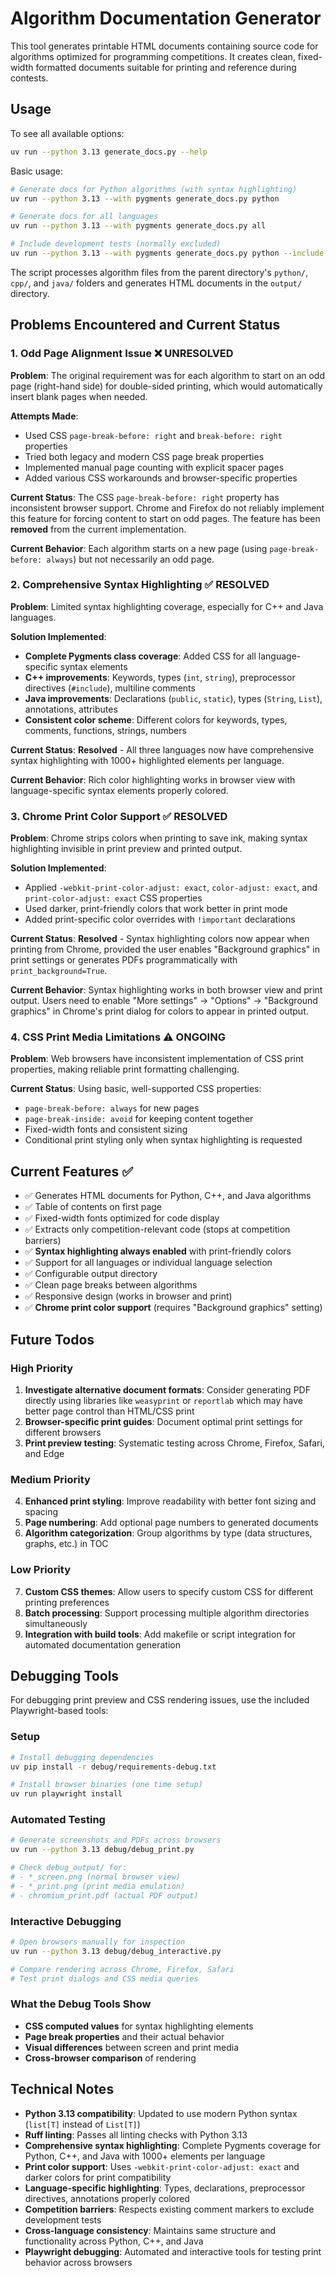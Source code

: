 # Algorithm Documentation Generator

This tool generates printable HTML documents containing source code for algorithms optimized for programming competitions. It creates clean, fixed-width formatted documents suitable for printing and reference during contests.

## Usage

To see all available options:

```bash
uv run --python 3.13 generate_docs.py --help
```

Basic usage:
```bash
# Generate docs for Python algorithms (with syntax highlighting)
uv run --python 3.13 --with pygments generate_docs.py python

# Generate docs for all languages
uv run --python 3.13 --with pygments generate_docs.py all

# Include development tests (normally excluded)
uv run --python 3.13 --with pygments generate_docs.py python --include-dev-tests
```

The script processes algorithm files from the parent directory's `python/`, `cpp/`, and `java/` folders and generates HTML documents in the `output/` directory.

## Problems Encountered and Current Status

### 1. Odd Page Alignment Issue ❌ UNRESOLVED

**Problem**: The original requirement was for each algorithm to start on an odd page (right-hand side) for double-sided printing, which would automatically insert blank pages when needed.

**Attempts Made**:
- Used CSS `page-break-before: right` and `break-before: right` properties
- Tried both legacy and modern CSS page break properties
- Implemented manual page counting with explicit spacer pages
- Added various CSS workarounds and browser-specific properties

**Current Status**: The CSS `page-break-before: right` property has inconsistent browser support. Chrome and Firefox do not reliably implement this feature for forcing content to start on odd pages. The feature has been **removed** from the current implementation.

**Current Behavior**: Each algorithm starts on a new page (using `page-break-before: always`) but not necessarily an odd page.

### 2. Comprehensive Syntax Highlighting ✅ RESOLVED

**Problem**: Limited syntax highlighting coverage, especially for C++ and Java languages.

**Solution Implemented**:
- **Complete Pygments class coverage**: Added CSS for all language-specific syntax elements
- **C++ improvements**: Keywords, types (`int`, `string`), preprocessor directives (`#include`), multiline comments
- **Java improvements**: Declarations (`public`, `static`), types (`String`, `List`), annotations, attributes
- **Consistent color scheme**: Different colors for keywords, types, comments, functions, strings, numbers

**Current Status**: **Resolved** - All three languages now have comprehensive syntax highlighting with 1000+ highlighted elements per language.

**Current Behavior**: Rich color highlighting works in browser view with language-specific syntax elements properly colored.

### 3. Chrome Print Color Support ✅ RESOLVED

**Problem**: Chrome strips colors when printing to save ink, making syntax highlighting invisible in print preview and printed output.

**Solution Implemented**:
- Applied `-webkit-print-color-adjust: exact`, `color-adjust: exact`, and `print-color-adjust: exact` CSS properties
- Used darker, print-friendly colors that work better in print mode
- Added print-specific color overrides with `!important` declarations

**Current Status**: **Resolved** - Syntax highlighting colors now appear when printing from Chrome, provided the user enables "Background graphics" in print settings or generates PDFs programmatically with `print_background=True`.

**Current Behavior**: Syntax highlighting works in both browser view and print output. Users need to enable "More settings" → "Options" → "Background graphics" in Chrome's print dialog for colors to appear in printed output.

### 4. CSS Print Media Limitations ⚠️ ONGOING

**Problem**: Web browsers have inconsistent implementation of CSS print properties, making reliable print formatting challenging.

**Current Status**: Using basic, well-supported CSS properties:
- `page-break-before: always` for new pages
- `page-break-inside: avoid` for keeping content together
- Fixed-width fonts and consistent sizing
- Conditional print styling only when syntax highlighting is requested

## Current Features ✅

- ✅ Generates HTML documents for Python, C++, and Java algorithms
- ✅ Table of contents on first page
- ✅ Fixed-width fonts optimized for code display
- ✅ Extracts only competition-relevant code (stops at competition barriers)
- ✅ **Syntax highlighting always enabled** with print-friendly colors
- ✅ Support for all languages or individual language selection
- ✅ Configurable output directory
- ✅ Clean page breaks between algorithms
- ✅ Responsive design (works in browser and print)
- ✅ **Chrome print color support** (requires "Background graphics" setting)

## Future Todos

### High Priority
1. **Investigate alternative document formats**: Consider generating PDF directly using libraries like `weasyprint` or `reportlab` which may have better page control than HTML/CSS print
2. **Browser-specific print guides**: Document optimal print settings for different browsers
3. **Print preview testing**: Systematic testing across Chrome, Firefox, Safari, and Edge

### Medium Priority
4. **Enhanced print styling**: Improve readability with better font sizing and spacing
5. **Page numbering**: Add optional page numbers to generated documents
6. **Algorithm categorization**: Group algorithms by type (data structures, graphs, etc.) in TOC

### Low Priority
7. **Custom CSS themes**: Allow users to specify custom CSS for different printing preferences
8. **Batch processing**: Support processing multiple algorithm directories simultaneously
9. **Integration with build tools**: Add makefile or script integration for automated documentation generation

## Debugging Tools

For debugging print preview and CSS rendering issues, use the included Playwright-based tools:

### Setup
```bash
# Install debugging dependencies
uv pip install -r debug/requirements-debug.txt

# Install browser binaries (one time setup)
uv run playwright install
```

### Automated Testing
```bash
# Generate screenshots and PDFs across browsers
uv run --python 3.13 debug/debug_print.py

# Check debug_output/ for:
# - *_screen.png (normal browser view)
# - *_print.png (print media emulation)
# - chromium_print.pdf (actual PDF output)
```

### Interactive Debugging
```bash
# Open browsers manually for inspection
uv run --python 3.13 debug/debug_interactive.py

# Compare rendering across Chrome, Firefox, Safari
# Test print dialogs and CSS media queries
```

### What the Debug Tools Show
- **CSS computed values** for syntax highlighting elements
- **Page break properties** and their actual behavior
- **Visual differences** between screen and print media
- **Cross-browser comparison** of rendering

## Technical Notes

- **Python 3.13 compatibility**: Updated to use modern Python syntax (`list[T]` instead of `List[T]`)
- **Ruff linting**: Passes all linting checks with Python 3.13
- **Comprehensive syntax highlighting**: Complete Pygments coverage for Python, C++, and Java with 1000+ elements per language
- **Print color support**: Uses `-webkit-print-color-adjust: exact` and darker colors for print compatibility
- **Language-specific highlighting**: Types, declarations, preprocessor directives, annotations properly colored
- **Competition barriers**: Respects existing comment markers to exclude development tests
- **Cross-language consistency**: Maintains same structure and functionality across Python, C++, and Java
- **Playwright debugging**: Automated and interactive tools for testing print behavior across browsers